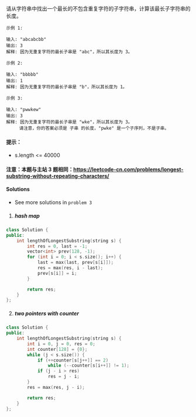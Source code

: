 请从字符串中找出一个最长的不包含重复字符的子字符串，计算该最长子字符串的长度。

 

```
示例 1:

输入: "abcabcbb"
输出: 3 
解释: 因为无重复字符的最长子串是 "abc"，所以其长度为 3。

示例 2:

输入: "bbbbb"
输出: 1
解释: 因为无重复字符的最长子串是 "b"，所以其长度为 1。

示例 3:

输入: "pwwkew"
输出: 3
解释: 因为无重复字符的最长子串是 "wke"，所以其长度为 3。
     请注意，你的答案必须是 子串 的长度，"pwke" 是一个子序列，不是子串。
```

 

#### 提示：

-    s.length <= 40000

#### 注意：本题与主站 3 题相同：https://leetcode-cn.com/problems/longest-substring-without-repeating-characters/


#### Solutions

- See more solutions in `problem 3`

1. ##### hash map

```c++
class Solution {
public:
    int lengthOfLongestSubstring(string s) {
        int res = 0, last = -1;
        vector<int> prev(128, -1);
        for (int i = 0; i < s.size(); i++) {
            last = max(last, prev[s[i]]);
            res = max(res, i - last);
            prev[s[i]] = i;
        }

        return res;
    }
};
```

2. ##### two pointers with counter

```c++
class Solution {
public:
    int lengthOfLongestSubstring(string s) {
        int i = 0, j = 0, res = 0;
        int counter[128] = {0};
        while (j < s.size()) {
            if (++counter[s[j++]] == 2)
                while (--counter[s[i++]] != 1);
            if (j - i > res)
                res = j - i;
        }
        res = max(res, j - i);

        return res;
    }
};
```